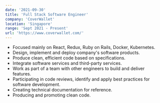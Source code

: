```yaml
---
date: '2021-09-30'
title: 'Full Stack Software Engineer'
company: 'CoverWallet'
location: 'Singapore'
range: 'Sept 2021 - Present'
url: 'https://www.coverwallet.com/'
---
```


- Focused mainly on React, Redux, Ruby on Rails, Docker, Kubernetes.
- Design, implement and deploy company's software products.
- Produce clean, efficient code based on specifications.
- Integrate software services and third-party services.
- Work as part of a team with other engineers to build and deliver features.
- Participating in code reviews, identify and apply best practices for software development.
- Creating technical documentation for reference.
- Producing and promoting clean code.
